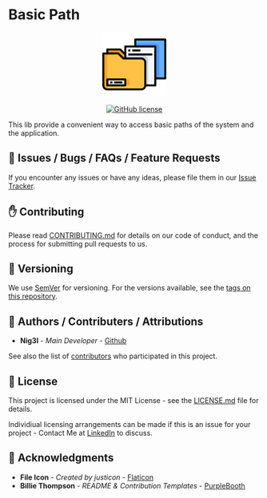 # Basic Path

<p align="center">
 <img src="icon.png" height="">
</p>

<center>

[![GitHub license](https://img.shields.io/github/license/Ni-g-3l/basic_path.svg)](https://github.com/Ni-g-3l/basic_path/blob/main/LICENSE)

</center>

This lib provide a convenient way to access basic paths of the system and the application.

## 🐛 Issues / Bugs / FAQs / Feature Requests

If you encounter any issues or have any ideas, please file them in our [Issue Tracker](https://github.com/Ni-g-3l/basic_path/issues).

## ✋ Contributing

Please read [CONTRIBUTING.md](CONTRIBUTING) for details on our code of conduct, and the process for submitting pull requests to us.

## 🔢 Versioning

We use [SemVer](http://semver.org/) for versioning. For the versions available, see the [tags on this repository](https://github.com/Ni-g-3l/basic_path/tags).

## 🤹 Authors / Contributers / Attributions

* **Nig3l** - *Main Developer* - [Github](https://github.com/Ni-g-3l/)

See also the list of [contributors](https://github.com/Ni-g-3l/basic_path/contributors) who participated in this project.

## 📃 License

This project is licensed under the MIT License - see the [LICENSE.md](LICENSE) file for details.

Individiual licensing arrangements can be made if this is an issue for your project - Contact Me at [LinkedIn](https://www.linkedin.com/in/maxime-cots) to discuss.

## 👏 Acknowledgments

* **File Icon** - *Created by justicon* - [Flaticon](https://www.flaticon.com/free-icons/file)
* **Billie Thompson** - *README & Contribution Templates* - [PurpleBooth](https://github.com/PurpleBooth)
